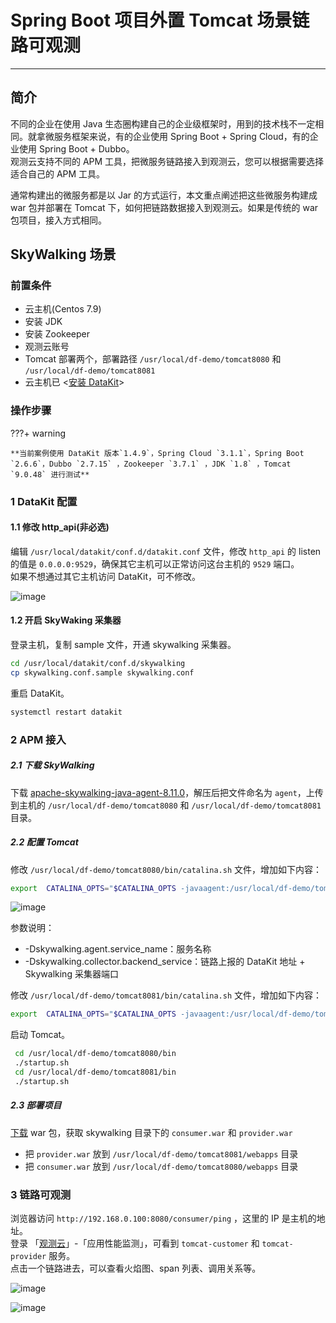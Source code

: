 # Spring Boot 项目外置 Tomcat 场景链路可观测

---

## 简介

不同的企业在使用 Java 生态圈构建自己的企业级框架时，用到的技术栈不一定相同。就拿微服务框架来说，有的企业使用 Spring Boot + Spring Cloud，有的企业使用 Spring Boot + Dubbo。<br/>
观测云支持不同的 APM 工具，把微服务链路接入到观测云，您可以根据需要选择适合自己的 APM 工具。

通常构建出的微服务都是以 Jar 的方式运行，本文重点阐述把这些微服务构建成 war 包并部署在 Tomcat 下，如何把链路数据接入到观测云。如果是传统的 war 包项目，接入方式相同。

## SkyWalking 场景

### 前置条件

- 云主机(Centos 7.9)
- 安装 JDK
- 安装 Zookeeper
- 观测云账号
- Tomcat 部署两个，部署路径 `/usr/local/df-demo/tomcat8080` 和 `/usr/local/df-demo/tomcat8081`
- 云主机已 <[安装 DataKit](../../datakit/datakit-install.md)>

### 操作步骤

???+ warning

    **当前案例使用 DataKit 版本`1.4.9`，Spring Cloud `3.1.1`，Spring Boot `2.6.6`，Dubbo `2.7.15` ，Zookeeper `3.7.1` ，JDK `1.8` ，Tomcat `9.0.48` 进行测试**

### 1 DataKit 配置

#### 1.1 修改 http_api(非必选)

编辑 `/usr/local/datakit/conf.d/datakit.conf` 文件，修改 `http_api` 的 listen 的值是 `0.0.0.0:9529`，确保其它主机可以正常访问这台主机的 `9529` 端口。<br/>
如果不想通过其它主机访问 DataKit，可不修改。

![image](../images/springboot-tomcat-1.png)

#### 1.2 开启 SkyWaking 采集器

登录主机，复制 sample 文件，开通 skywalking 采集器。

```bash
cd /usr/local/datakit/conf.d/skywalking
cp skywalking.conf.sample skywalking.conf
```

重启 DataKit。

```bash
systemctl restart datakit
```

### 2 APM 接入

##### 2.1 下载 SkyWalking

下载 [apache-skywalking-java-agent-8.11.0](https://www.apache.org/dyn/closer.cgi/skywalking/java-agent/8.11.0/apache-skywalking-java-agent-8.11.0.tgz)，解压后把文件命名为 `agent`，上传到主机的 `/usr/local/df-demo/tomcat8080` 和 `/usr/local/df-demo/tomcat8081` 目录。

##### 2.2 配置 Tomcat

修改 `/usr/local/df-demo/tomcat8080/bin/catalina.sh` 文件，增加如下内容：

```bash
export  CATALINA_OPTS="$CATALINA_OPTS -javaagent:/usr/local/df-demo/tomcat8080/agent/skywalking-agent.jar  -Dskywalking.agent.service_name=tomcat-customer  -Dskywalking.collector.backend_service=localhost:11800"
```

![image](../images/springboot-tomcat-2.png)

参数说明：

- -Dskywalking.agent.service_name：服务名称
- -Dskywalking.collector.backend_service：链路上报的 DataKit 地址 + Skywalking 采集器端口

修改 `/usr/local/df-demo/tomcat8081/bin/catalina.sh` 文件，增加如下内容：

```bash
export  CATALINA_OPTS="$CATALINA_OPTS -javaagent:/usr/local/df-demo/tomcat8081/agent/skywalking-agent.jar  -Dskywalking.agent.service_name=tomcat-provider  -Dskywalking.collector.backend_service=localhost:11800"
```

启动 Tomcat。

```bash
 cd /usr/local/df-demo/tomcat8080/bin
 ./startup.sh
 cd /usr/local/df-demo/tomcat8081/bin
 ./startup.sh
```

##### 2.3 部署项目

[下载](https://github.com/stevenliu2020/springboot-tomcat) war 包，获取 skywalking 目录下的 `consumer.war` 和 `provider.war`

- 把 `provider.war` 放到 `/usr/local/df-demo/tomcat8081/webapps` 目录
- 把 `consumer.war` 放到 `/usr/local/df-demo/tomcat8080/webapps` 目录

### 3 链路可观测

浏览器访问 `http://192.168.0.100:8080/consumer/ping` ，这里的 IP 是主机的地址。<br/>
登录 「[观测云](https://console.guance.com/)」-「应用性能监测」，可看到 `tomcat-customer` 和 `tomcat-provider` 服务。<br/>
点击一个链路进去，可以查看火焰图、span 列表、调用关系等。

![image](../images/springboot-tomcat-3.png)

![image](../images/springboot-tomcat-4.png)
